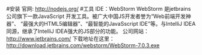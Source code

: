 #安装
官网: http://nodejs.org/
#工具 IDE：WebStorm
WebStorm 是jetbrains公司旗下一款JavaScript 开发工具。被广大中国JS开发者誉为“Web前端开发神器”、
“最强大的HTML5编辑器”、“最智能的JavaSscript IDE”等。与IntelliJ IDEA同源，继承了IntelliJ IDEA强大的JS部分的功能。
公司网站： http://www.jetbrains.com/
下载地址在这里： http://download.jetbrains.com/webstorm/WebStorm-7.0.3.exe
